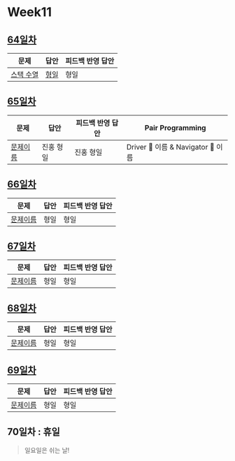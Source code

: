 # Week11

## [64일차](Day64)

| 문제                                              | 답안                        | 피드백 반영 답안 |
| ------------------------------------------------- | --------------------------- | ---------------- |
| [스택 수열](https://www.acmicpc.net/problem/1874) | [형일](Day64/bj1874_jhi.js) | 형일             |

## [65일차](Day65)

| 문제                 | 답안      | 피드백 반영 답안 | Pair Programming                   |
| -------------------- | --------- | ---------------- | ---------------------------------- |
| [문제이름](문제링크) | 진홍 형일 | 진홍 형일        | Driver 🚗 이름 & Navigator 🧭 이름 |

## [66일차](Day66)

| 문제                 | 답안 | 피드백 반영 답안 |
| -------------------- | ---- | ---------------- |
| [문제이름](문제링크) | 형일 | 형일             |

## [67일차](Day67)

| 문제                 | 답안 | 피드백 반영 답안 |
| -------------------- | ---- | ---------------- |
| [문제이름](문제링크) | 형일 | 형일             |

## [68일차](Day68)

| 문제                 | 답안 | 피드백 반영 답안 |
| -------------------- | ---- | ---------------- |
| [문제이름](문제링크) | 형일 | 형일             |

## [69일차](Day69)

| 문제                 | 답안 | 피드백 반영 답안 |
| -------------------- | ---- | ---------------- |
| [문제이름](문제링크) | 형일 | 형일             |

## 70일차 : 휴일

> 일요일은 쉬는 날!
